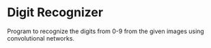 # Digit Recognizer

Program to recognize the digits from 0-9 from the given images using convolutional networks.

